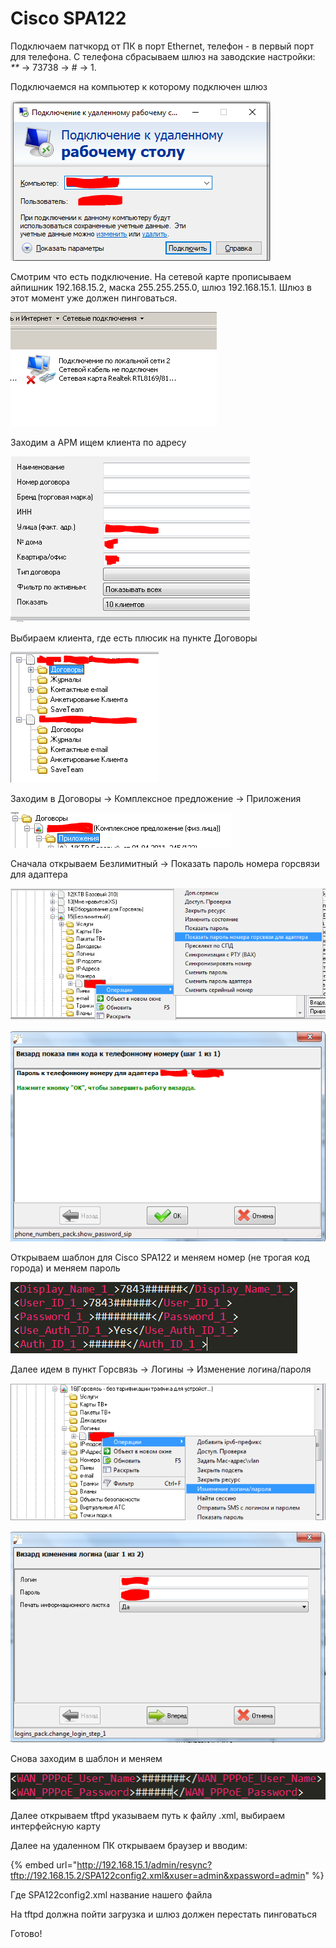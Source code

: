 # Cisco SPA122

Подключаем патчкорд от ПК в порт Ethernet, телефон - в первый порт для телефона. С телефона сбрасываем шлюз на заводские настройки: _\*\*_ -&gt; 73738 -&gt; \# -&gt; 1. 

Подключаемся на компьютер к которому подключен шлюз

![](../../../.gitbook/assets/image%20%2836%29.png)

Смотрим что есть подключение. На сетевой карте прописываем айпишник 192.168.15.2, маска 255.255.255.0, шлюз 192.168.15.1. Шлюз в этот момент уже должен пинговаться.

![](../../../.gitbook/assets/image%20%2840%29.png)

Заходим а АРМ ищем клиента по адресу

![](../../../.gitbook/assets/image%20%2827%29.png)

Выбираем клиента, где есть плюсик на пункте Договоры

![](../../../.gitbook/assets/image%20%2846%29.png)

Заходим в Договоры -&gt; Комплексное предложение -&gt; Приложения

![](../../../.gitbook/assets/image.png)

Сначала открываем Безлимитный -&gt; Показать пароль номера горсвязи для адаптера

![](../../../.gitbook/assets/image%20%2847%29.png)

![](../../../.gitbook/assets/image%20%2819%29.png)

Открываем шаблон  для Cisco SPA122 и меняем номер \(не трогая код города\) и меняем пароль

![](../../../.gitbook/assets/image%20%2843%29.png)

Далее идем в пункт Горсвязь -&gt; Логины -&gt; Изменение логина/пароля

![](../../../.gitbook/assets/image%20%289%29.png)

![](../../../.gitbook/assets/image%20%2828%29.png)

Снова заходим в шаблон и меняем 

![](../../../.gitbook/assets/image%20%2845%29.png)

Далее открываем tftpd указываем путь к файлу .xml, выбираем интерфейсную карту

Далее на удаленном ПК открываем браузер и вводим:

{% embed url="http://192.168.15.1/admin/resync?tftp://192.168.15.2/SPA122config2.xml&xuser=admin&xpassword=admin" %}

Где SPA122config2.xml название нашего файла

На tftpd должна пойти загрузка и шлюз должен перестать пинговаться

Готово!

